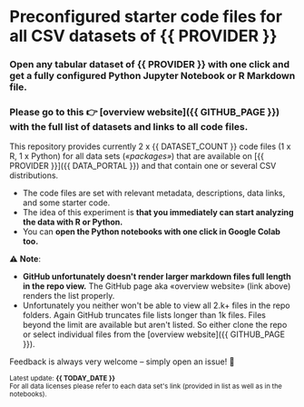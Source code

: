 # Preconfigured starter code files for all CSV datasets of {{ PROVIDER }}

### Open any tabular dataset of {{ PROVIDER }} with one click and get a fully configured Python Jupyter Notebook or R Markdown file. 

### Please go to this 👉 **[overview website]({{ GITHUB_PAGE }}) with the full list of datasets and links to all code files**. 

This repository provides currently 2 x {{ DATASET_COUNT }} code files (1 x R, 1 x Python) for all data sets (*«packages»*) that are available on [{{ PROVIDER }}]({{ DATA_PORTAL }}) and that contain one or several CSV distributions.

- The code files are set with relevant metadata, descriptions, data links, and some starter code. 
- The idea of this experiment is **that you immediately can start analyzing the data with R or Python.** 
- You can **open the Python notebooks with one click in Google Colab too.**

⚠️ **Note**: 
- **GitHub unfortunately doesn't render larger markdown files full length in the repo view.** The GitHub page aka «overview website» (link above) renders the list properly. 
- Unfortunately you neither won't be able to view all 2.k+ files in the repo folders. Again GitHub truncates file lists longer than 1k files. Files beyond the limit are available but aren't listed. So either clone the repo or select individual files from the [overview website]({{ GITHUB_PAGE }}).


Feedback is always very welcome – simply open an issue! 🙌

<sub>Latest update: **{{ TODAY_DATE }}**</sub><br>
<sub>For all data licenses please refer to each data set's link (provided in list as well as in the notebooks).</sub>

